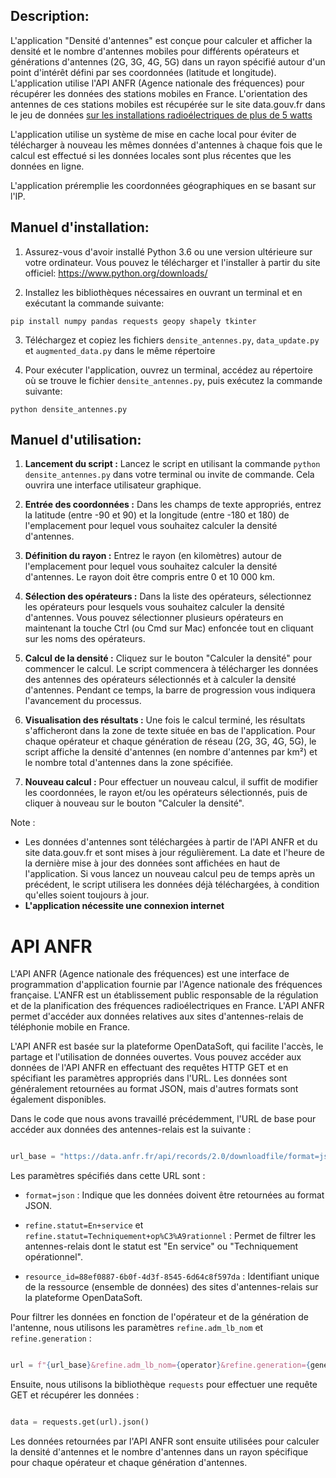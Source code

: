 ﻿
## Description:

L'application "Densité d'antennes" est conçue pour calculer et afficher la densité et le nombre d'antennes mobiles pour différents opérateurs et générations d'antennes (2G, 3G, 4G, 5G) dans un rayon spécifié autour d'un point d'intérêt défini par ses coordonnées (latitude et longitude). L'application utilise l'API ANFR (Agence nationale des fréquences) pour récupérer les données des stations mobiles en France. L'orientation des antennes de ces stations mobiles est récupérée sur le site data.gouv.fr dans le jeu de données [sur les installations radioélectriques de plus de 5 watts](https://www.data.gouv.fr/fr/datasets/donnees-sur-les-installations-radioelectriques-de-plus-de-5-watts-1/#/resources)

L'application utilise un système de mise en cache local pour éviter de télécharger à nouveau les mêmes données d'antennes à chaque fois que le calcul est effectué si les données locales sont plus récentes que les données en ligne.

L'application préremplie les coordonnées géographiques en se basant sur l'IP.

## Manuel d'installation:

1. Assurez-vous d'avoir installé Python 3.6 ou une version ultérieure sur votre ordinateur. Vous pouvez le télécharger et l'installer à partir du site officiel: https://www.python.org/downloads/

2. Installez les bibliothèques nécessaires en ouvrant un terminal et en exécutant la commande suivante:
```
pip install numpy pandas requests geopy shapely tkinter
```

3. Téléchargez et copiez les fichiers `densite_antennes.py`, `data_update.py` et `augmented_data.py` dans le même répertoire

4. Pour exécuter l'application, ouvrez un terminal, accédez au répertoire où se trouve le fichier `densite_antennes.py`, puis exécutez la commande suivante:
```
python densite_antennes.py
```

## Manuel d'utilisation:

1.  **Lancement du script :** Lancez le script en utilisant la commande `python densite_antennes.py` dans votre terminal ou invite de commande. Cela ouvrira une interface utilisateur graphique.
    
2.  **Entrée des coordonnées :** Dans les champs de texte appropriés, entrez la latitude (entre -90 et 90) et la longitude (entre -180 et 180) de l'emplacement pour lequel vous souhaitez calculer la densité d'antennes.
    
3.  **Définition du rayon :** Entrez le rayon (en kilomètres) autour de l'emplacement pour lequel vous souhaitez calculer la densité d'antennes. Le rayon doit être compris entre 0 et 10 000 km.
    
4.  **Sélection des opérateurs :** Dans la liste des opérateurs, sélectionnez les opérateurs pour lesquels vous souhaitez calculer la densité d'antennes. Vous pouvez sélectionner plusieurs opérateurs en maintenant la touche Ctrl (ou Cmd sur Mac) enfoncée tout en cliquant sur les noms des opérateurs.
    
5.  **Calcul de la densité :** Cliquez sur le bouton "Calculer la densité" pour commencer le calcul. Le script commencera à télécharger les données des antennes des opérateurs sélectionnés et à calculer la densité d'antennes. Pendant ce temps, la barre de progression vous indiquera l'avancement du processus.
    
6.  **Visualisation des résultats :** Une fois le calcul terminé, les résultats s'afficheront dans la zone de texte située en bas de l'application. Pour chaque opérateur et chaque génération de réseau (2G, 3G, 4G, 5G), le script affiche la densité d'antennes (en nombre d'antennes par km²) et le nombre total d'antennes dans la zone spécifiée.
    
7.  **Nouveau calcul :** Pour effectuer un nouveau calcul, il suffit de modifier les coordonnées, le rayon et/ou les opérateurs sélectionnés, puis de cliquer à nouveau sur le bouton "Calculer la densité".
    

Note :

 - Les données d'antennes sont téléchargées à partir de l'API ANFR et  	du site data.gouv.fr et sont mises à jour régulièrement. La date et    l'heure de la dernière mise à jour des données sont affichées en haut   de l'application. Si vous lancez un nouveau calcul peu de temps après   un précédent, le script utilisera les données déjà téléchargées, à condition qu'elles soient toujours à jour.
 - **L'application nécessite une connexion internet**

# API ANFR

L'API ANFR (Agence nationale des fréquences) est une interface de programmation d'application fournie par l'Agence nationale des fréquences française. L'ANFR est un établissement public responsable de la régulation et de la planification des fréquences radioélectriques en France. L'API ANFR permet d'accéder aux données relatives aux sites d'antennes-relais de téléphonie mobile en France.

L'API ANFR est basée sur la plateforme OpenDataSoft, qui facilite l'accès, le partage et l'utilisation de données ouvertes. Vous pouvez accéder aux données de l'API ANFR en effectuant des requêtes HTTP GET et en spécifiant les paramètres appropriés dans l'URL. Les données sont généralement retournées au format JSON, mais d'autres formats sont également disponibles.

Dans le code que nous avons travaillé précédemment, l'URL de base pour accéder aux données des antennes-relais est la suivante :

```python

url_base = "https://data.anfr.fr/api/records/2.0/downloadfile/format=json&refine.statut=En+service&refine.statut=Techniquement+op%C3%A9rationnel&resource_id=88ef0887-6b0f-4d3f-8545-6d64c8f597da"

```

Les paramètres spécifiés dans cette URL sont :

- `format=json` : Indique que les données doivent être retournées au format JSON.

- `refine.statut=En+service` et `refine.statut=Techniquement+op%C3%A9rationnel` : Permet de filtrer les antennes-relais dont le statut est "En service" ou "Techniquement opérationnel".

- `resource_id=88ef0887-6b0f-4d3f-8545-6d64c8f597da` : Identifiant unique de la ressource (ensemble de données) des sites d'antennes-relais sur la plateforme OpenDataSoft.


Pour filtrer les données en fonction de l'opérateur et de la génération de l'antenne, nous utilisons les paramètres `refine.adm_lb_nom` et `refine.generation` :

```python

url = f"{url_base}&refine.adm_lb_nom={operator}&refine.generation={generation}"

```

Ensuite, nous utilisons la bibliothèque `requests` pour effectuer une requête GET et récupérer les données :


```python

data = requests.get(url).json()

```

Les données retournées par l'API ANFR sont ensuite utilisées pour calculer la densité d'antennes et le nombre d'antennes dans un rayon spécifique pour chaque opérateur et chaque génération d'antennes.

